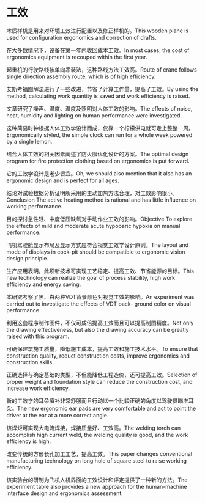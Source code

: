 # 工效

<p><span class="chinese">木质样机是用来对环境工效进行配置以及修正样机的。</span><span class="english">This wooden plane is used for configuration ergonomics and correction of drafts.</span></p>

<p><span class="chinese">在大多数情况下，设备在第一年内收回成本工效。</span><span class="english">In most cases, the cost of ergonomics equipment is recouped within the first year.</span></p>

<p><span class="chinese">起重机的行驶路线按单向吊装法，这种路线方法工效高。</span><span class="english">Route of crane follows single direction assembly route, which is of high efficiency.</span></p>

<p><span class="chinese">艾斯考福图解法进行了一些改进，节省了计算工作量，提高了工效。</span><span class="english">By using the method, calculating work quantity is saved and work efficiency is raised.</span></p>

<p><span class="chinese">文章研究了噪声、温度、湿度及照明对人体工效的影响。</span><span class="english">The effects of noise, heat, humidity and lighting on human performance were investigated.</span></p>

<p><span class="chinese">这种简易时钟根据人体工效学设计而成，仅靠一个柠檬供电就可走上整整一周。</span><span class="english">Ergonomically styled, the simple clock can run for a whole week powered by a single lemon.</span></p>

<p><span class="chinese">结合人体工效的相关因素阐述了防火服优化设计的方案。</span><span class="english">The optimal design program for fire protection clothing based on ergonomics is put forward.</span></p>

<p><span class="chinese">它的工效学设计是老少皆宜。</span><span class="english">Oh, we should also mention that it also has an ergonomic design and is perfect for all ages.</span></p>

<p><span class="chinese">结论对试验数据分析证明所采用的主动加热方法合理，对工效影响很小。</span><span class="english">Conclusion The active heating method is rational and has little influence on working performance.</span></p>

<p><span class="chinese">目的探讨急性轻、中度低压缺氧对手动作业工效的影响。</span><span class="english">Objective To explore the effects of mild and moderate acute hypobaric hypoxia on manual performance.</span></p>

<p><span class="chinese">飞机驾驶舱显示布局及显示方式应符合视觉工效学设计原则。</span><span class="english">The layout and mode of displays in cock-pit should be compatible to ergonomic vision design principle.</span></p>

<p><span class="chinese">生产应用表明，此项新技术可实现工艺稳定、提高工效、节省能源的目标。</span><span class="english">This new technology can realize the goal of process stability, high work efficiency and energy saving.</span></p>

<p><span class="chinese">本研究考察了黑、白两种VDT背景颜色对视觉工效的影响。</span><span class="english">An experiment was carried out to investigate the effects of VDT back- ground color on visual performance.</span></p>

<p><span class="chinese">利用这套程序制作图件，不仅可成倍提高工效而且可以提高制图精度。</span><span class="english">Not only the drawing effectiveness, but also the drawing accuracy can be greatly raised with this program.</span></p>

<p><span class="chinese">可确保建筑施工质量，降低施工成本，提高工效和施工技术水平。</span><span class="english">To ensure that construction quality, reduct construction costs, improve ergonomics and construction skills.</span></p>

<p><span class="chinese">正确选择与确定基础的类型，不但能降低工程造价，还可提高工效。</span><span class="english">Selection of proper weight and foundation style can reduce the construction cost, and increase work efficiency.</span></p>

<p><span class="chinese">新的工效学的耳朵填补非常舒服而且行动以一个比较正确的角度以驾驶员瞄准耳朵。</span><span class="english">The new ergonomic ear pads are very comfortable and act to point the driver at the ear at a more correct angle.</span></p>

<p><span class="chinese">该焊炬可实现大电流焊接，焊接质量好、工效高。</span><span class="english">The welding torch can accomplish high current weld, the welding quality is good, and the work efficiency is high.</span></p>

<p><span class="chinese">改变传统的方形长孔加工工艺，提高工效。</span><span class="english">This paper changes conventional manufacturing technology on long hole of square steel to raise working efficiency.</span></p>

<p><span class="chinese">该实验台的研制为飞机人机界面的工效设计和评定提供了一种新的方法。</span><span class="english">The experiment table also provides a new approach for the human-machine interface design and ergonomics assessment.</span></p>

